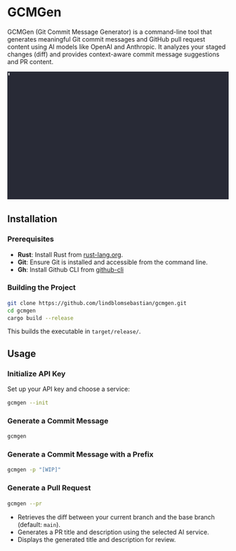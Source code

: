 # GCMGen

GCMGen (Git Commit Message Generator) is a command-line tool that generates meaningful Git commit messages and GitHub pull request content using AI models like OpenAI and Anthropic. It analyzes your staged changes (diff) and provides context-aware commit message suggestions and PR content.

![GCMGen Demo](demo.gif)

## Installation

### Prerequisites

- **Rust**: Install Rust from [rust-lang.org](https://www.rust-lang.org/tools/install).
- **Git**: Ensure Git is installed and accessible from the command line.
- **Gh**: Install Github CLI from [github-cli](https://cli.github.com/)

### Building the Project

```sh
git clone https://github.com/lindblomsebastian/gcmgen.git
cd gcmgen
cargo build --release
```

This builds the executable in `target/release/`.

## Usage

### Initialize API Key

Set up your API key and choose a service:

```sh
gcmgen --init
```

### Generate a Commit Message

```sh
gcmgen
```

### Generate a Commit Message with a Prefix

```sh
gcmgen -p "[WIP]"
```

### Generate a Pull Request

```sh
gcmgen --pr
```

- Retrieves the diff between your current branch and the base branch (default: `main`).
- Generates a PR title and description using the selected AI service.
- Displays the generated title and description for review.
